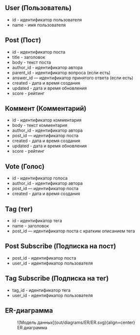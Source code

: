 ## User (Пользователь)
* id - идентификатор пользователя
* name - имя пользователя

## Post (Пост)
* id - идентификатор поста
* title - заголовок
* body - текст поста
* author_id - идентификатор автора
* parent_id - идентификатор вопроса (если есть)
* answer_id — идентификатор принятого ответа (если есть)
* created - дата и время создания
* updated - дата и время обновления
* score - рейтинг

## Коммент (Комментарий)
* id - идентификатор комментария
* body - текст комментария
* author_id - идентификатор автора
* post_id — идентификатор поста
* created - дата и время создания
* updated - дата и время обновления
* score - рейтинг

## Vote (Голос)
* id - идентификатор голоса
* author_id - идентификатор автора
* post_id — идентификатор поста
* created - дата и время создания

## Tag (тег)
* id - идентификатор тега
* name - заголовок
* post_id — идентификатор поста с кратким описанием тега

## Post Subscribe (Подписка на пост)
* post_id - идентификатор поста
* user_id - идентификатор пользователя

## Tag Subscribe (Подписка на тег)
* tag_id - идентификатор тега
* user_id - идентификатор пользователя


## ER-диаграмма

<figure markdown="span">
	![Модель данных](out/diagrams/ER/ER.svg){align=center}
  <figcaption>ER диаграмма</figcaption>
</figure>